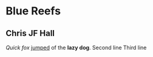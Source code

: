 # Blue Reefs
## Chris JF Hall
*Quick fox* [jumped](http://cjfhall.com) of the **lazy dog**.
Second line
Third line
